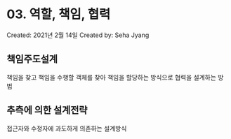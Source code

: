 # 03. 역할, 책임, 협력

Created: 2021년 2월 14일
Created by: Seha Jyang

## 책임주도설계

책임을 찾고 책임을 수행할 객체를 찾아 책임을 할당하는 방식으로 협력을 설계하는 방법

## 추측에 의한 설계전략

접근자와 수정자에 과도하게 의존하는 설계방식
